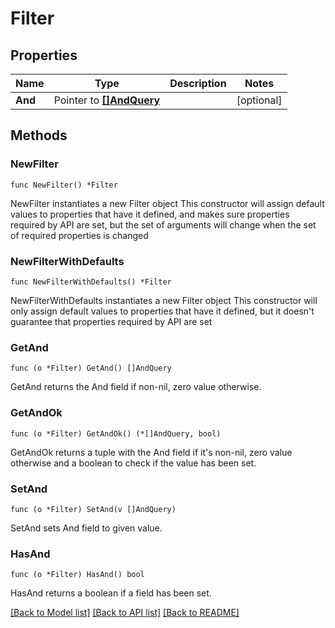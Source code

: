 # Filter

## Properties

Name | Type | Description | Notes
------------ | ------------- | ------------- | -------------
**And** | Pointer to [**[]AndQuery**](AndQuery.md) |  | [optional] 

## Methods

### NewFilter

`func NewFilter() *Filter`

NewFilter instantiates a new Filter object
This constructor will assign default values to properties that have it defined,
and makes sure properties required by API are set, but the set of arguments
will change when the set of required properties is changed

### NewFilterWithDefaults

`func NewFilterWithDefaults() *Filter`

NewFilterWithDefaults instantiates a new Filter object
This constructor will only assign default values to properties that have it defined,
but it doesn't guarantee that properties required by API are set

### GetAnd

`func (o *Filter) GetAnd() []AndQuery`

GetAnd returns the And field if non-nil, zero value otherwise.

### GetAndOk

`func (o *Filter) GetAndOk() (*[]AndQuery, bool)`

GetAndOk returns a tuple with the And field if it's non-nil, zero value otherwise
and a boolean to check if the value has been set.

### SetAnd

`func (o *Filter) SetAnd(v []AndQuery)`

SetAnd sets And field to given value.

### HasAnd

`func (o *Filter) HasAnd() bool`

HasAnd returns a boolean if a field has been set.


[[Back to Model list]](../README.md#documentation-for-models) [[Back to API list]](../README.md#documentation-for-api-endpoints) [[Back to README]](../README.md)


